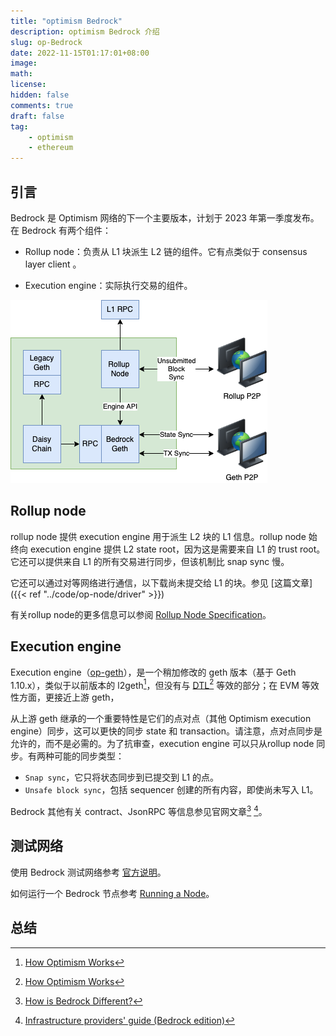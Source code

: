 ```yaml
---
title: "optimism Bedrock"
description: optimism Bedrock 介绍
slug: op-Bedrock
date: 2022-11-15T01:17:01+08:00
image:
math:
license:
hidden: false
comments: true
draft: false
tag:
    - optimism
    - ethereum
---
```


## 引言

Bedrock 是 Optimism 网络的下一个主要版本，计划于 2023 年第一季度发布。在 Bedrock 有两个组件：

+ Rollup node：负责从 L1 块派生 L2 链的组件。它有点类似于 consensus layer client 。

+ Execution engine：实际执行交易的组件。

![Bedrock-components](Bedrock-components.png)

## Rollup node

rollup node 提供 execution engine 用于派生 L2 块的 L1 信息。rollup node 始终向 execution engine 提供 L2 state root，因为这是需要来自 L1 的 trust root。它还可以提供来自 L1 的所有交易进行同步，但该机制比 snap sync 慢。

它还可以通过对等网络进行通信，以下载尚未提交给 L1 的块。参见 [这篇文章]({{< ref "../code/op-node/driver" >}})

有关rollup node的更多信息可以参阅 [Rollup Node Specification](https://github.com/ethereum-optimism/optimism/blob/develop/specs/rollup-node.md)。

## Execution engine

Execution engine（[op-geth](https://github.com/ethereum-optimism/op-geth)），是一个稍加修改的 geth 版本（基于 Geth 1.10.x），类似于以前版本的 l2geth[^3]，但没有与 [DTL](https://github.com/ethereum-optimism/optimism/tree/develop/packages/data-transport-layer)[^3] 等效的部分；在 EVM 等效性方面，更接近上游 geth，

从上游 geth 继承的一个重要特性是它们的点对点（其他 Optimism  execution engine）同步，这可以更快的同步 state 和 transaction。请注意，点对点同步是允许的，而不是必需的。为了抗审查，execution engine 可以只从rollup node 同步。有两种可能的同步类型：

+ `Snap sync`，它只将状态同步到已提交到 L1 的点。
+ `Unsafe block sync`，包括 sequencer 创建的所有内容，即使尚未写入 L1。

Bedrock 其他有关 contract、JsonRPC 等信息参见官网文章[^1] [^2]。

## 测试网络

使用 Bedrock 测试网络参考 [官方说明](https://oplabs.notion.site/Usage-Guide-3667cfd2b180475894201f4a69089419)。

如何运行一个 Bedrock 节点参考 [Running a Node](https://oplabs.notion.site/Running-a-Node-eda545c730e64b44b762ab12e93296aa)。

## 总结

[^1]: [How is Bedrock Different?](https://community.optimism.io/docs/developers/Bedrock/)
[^2]: [Infrastructure providers' guide (Bedrock edition)](https://community.optimism.io/docs/developers/Bedrock-temp/infra/)
[^3]: [How Optimism Works](https://community.optimism.io/docs/how-optimism-works/#block-execution)
